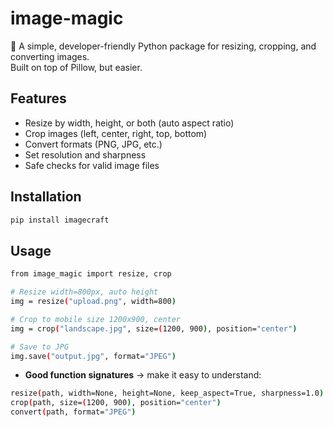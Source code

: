 # image-magic

📸 A simple, developer-friendly Python package for resizing, cropping, and converting images.  
Built on top of Pillow, but easier.

## Features
- Resize by width, height, or both (auto aspect ratio)
- Crop images (left, center, right, top, bottom)
- Convert formats (PNG, JPG, etc.)
- Set resolution and sharpness
- Safe checks for valid image files

## Installation
```bash
pip install imagecraft
```

## Usage

```bash
from image_magic import resize, crop

# Resize width=800px, auto height
img = resize("upload.png", width=800)

# Crop to mobile size 1200x900, center
img = crop("landscape.jpg", size=(1200, 900), position="center")

# Save to JPG
img.save("output.jpg", format="JPEG")
```



- **Good function signatures** → make it easy to understand:  

```bash
resize(path, width=None, height=None, keep_aspect=True, sharpness=1.0)
crop(path, size=(1200, 900), position="center")
convert(path, format="JPEG")
```

